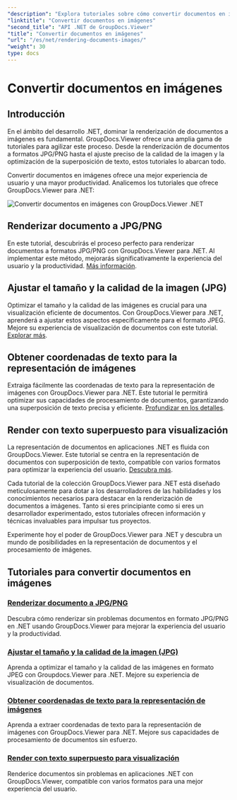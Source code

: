 ```yaml
---
"description": "Explora tutoriales sobre cómo convertir documentos en imágenes con GroupDocs.Viewer para .NET. Optimiza la calidad de la imagen, extrae las coordenadas del texto y mejora la experiencia del usuario."
"linktitle": "Convertir documentos en imágenes"
"second_title": "API .NET de GroupDocs.Viewer"
"title": "Convertir documentos en imágenes"
"url": "/es/net/rendering-documents-images/"
"weight": 30
type: docs
---
```

# Convertir documentos en imágenes

## Introducción

En el ámbito del desarrollo .NET, dominar la renderización de documentos a imágenes es fundamental. GroupDocs.Viewer ofrece una amplia gama de tutoriales para agilizar este proceso. Desde la renderización de documentos a formatos JPG/PNG hasta el ajuste preciso de la calidad de la imagen y la optimización de la superposición de texto, estos tutoriales lo abarcan todo.

Convertir documentos en imágenes ofrece una mejor experiencia de usuario y una mayor productividad. Analicemos los tutoriales que ofrece GroupDocs.Viewer para .NET:

![Convertir documentos en imágenes con GroupDocs.Viewer .NET](/viewer/rendering-documents-images/image.png)

## Renderizar documento a JPG/PNG
En este tutorial, descubrirás el proceso perfecto para renderizar documentos a formatos JPG/PNG con GroupDocs.Viewer para .NET. Al implementar este método, mejorarás significativamente la experiencia del usuario y la productividad. [Más información](./render-jpg-png/).

## Ajustar el tamaño y la calidad de la imagen (JPG)
Optimizar el tamaño y la calidad de las imágenes es crucial para una visualización eficiente de documentos. Con GroupDocs.Viewer para .NET, aprenderá a ajustar estos aspectos específicamente para el formato JPEG. Mejore su experiencia de visualización de documentos con este tutorial. [Explorar más](./adjust-image-size-and-quality-jpg/).

## Obtener coordenadas de texto para la representación de imágenes
Extraiga fácilmente las coordenadas de texto para la representación de imágenes con GroupDocs.Viewer para .NET. Este tutorial le permitirá optimizar sus capacidades de procesamiento de documentos, garantizando una superposición de texto precisa y eficiente. [Profundizar en los detalles](./get-text-coordinates-image/).

## Render con texto superpuesto para visualización
La representación de documentos en aplicaciones .NET es fluida con GroupDocs.Viewer. Este tutorial se centra en la representación de documentos con superposición de texto, compatible con varios formatos para optimizar la experiencia del usuario. [Descubra más](./render-with-text-overlay/).

Cada tutorial de la colección GroupDocs.Viewer para .NET está diseñado meticulosamente para dotar a los desarrolladores de las habilidades y los conocimientos necesarios para destacar en la renderización de documentos a imágenes. Tanto si eres principiante como si eres un desarrollador experimentado, estos tutoriales ofrecen información y técnicas invaluables para impulsar tus proyectos.

Experimente hoy el poder de GroupDocs.Viewer para .NET y descubra un mundo de posibilidades en la representación de documentos y el procesamiento de imágenes.

## Tutoriales para convertir documentos en imágenes
### [Renderizar documento a JPG/PNG](./render-jpg-png/)
Descubra cómo renderizar sin problemas documentos en formato JPG/PNG en .NET usando GroupDocs.Viewer para mejorar la experiencia del usuario y la productividad.
### [Ajustar el tamaño y la calidad de la imagen (JPG)](./adjust-image-size-and-quality-jpg/)
Aprenda a optimizar el tamaño y la calidad de las imágenes en formato JPEG con Groupdocs.Viewer para .NET. Mejore su experiencia de visualización de documentos.
### [Obtener coordenadas de texto para la representación de imágenes](./get-text-coordinates-image/)
Aprenda a extraer coordenadas de texto para la representación de imágenes con GroupDocs.Viewer para .NET. Mejore sus capacidades de procesamiento de documentos sin esfuerzo.
### [Render con texto superpuesto para visualización](./render-with-text-overlay/)
Renderice documentos sin problemas en aplicaciones .NET con GroupDocs.Viewer, compatible con varios formatos para una mejor experiencia del usuario.